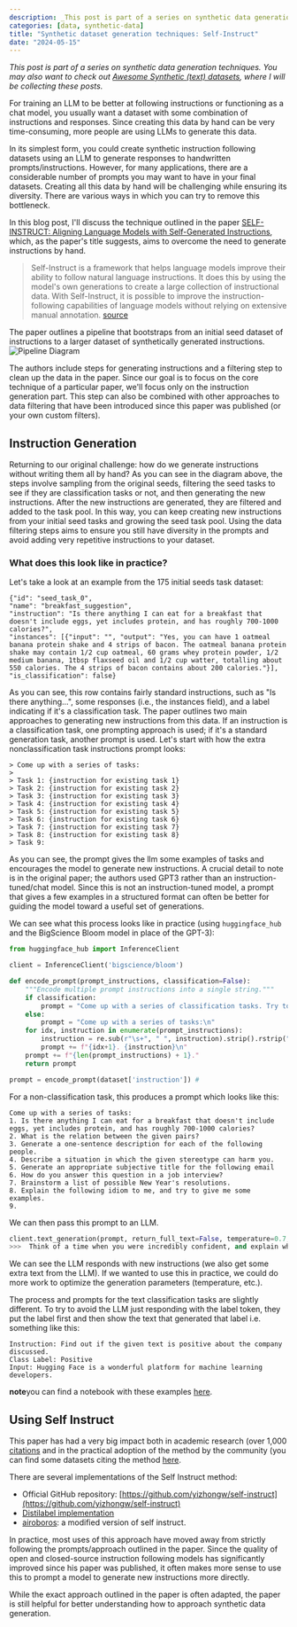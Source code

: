 ```yaml
---
description: _This post is part of a series on synthetic data generation techniques. You may also want to check out [Awesome Synthetic (text) datasets](https://github.com/davanstrien/awesome-synthetic-datasets), where I will be collecting these posts._
categories: [data, synthetic-data]
title: "Synthetic dataset generation techniques: Self-Instruct"
date: "2024-05-15"
---
```


_This post is part of a series on synthetic data generation techniques. You may also want to check out [Awesome Synthetic (text) datasets](https://github.com/davanstrien/awesome-synthetic-datasets), where I will be collecting these posts._

For training an LLM to be better at following instructions or functioning as a chat model, you usually want a dataset with some combination of instructions and responses. Since creating this data by hand can be very time-consuming, more people are using LLMs to generate this data.

In its simplest form, you could create synthetic instruction following datasets using an LLM to generate responses to handwritten prompts/instructions. However, for many applications, there are a considerable number of prompts you may want to have in your final datasets. Creating all this data by hand will be challenging while ensuring its diversity. There are various ways in which you can try to remove this bottleneck.

In this blog post, I'll discuss the technique outlined in the paper [SELF-INSTRUCT: Aligning Language Models with Self-Generated Instructions](https://huggingface.co/papers/2212.10560), which, as the paper's title suggests, aims to overcome the need to generate instructions by hand.

> Self-Instruct is a framework that helps language models improve their ability to follow natural language instructions. It does this by using the model's own generations to create a large collection of instructional data. With Self-Instruct, it is possible to improve the instruction-following capabilities of language models without relying on extensive manual annotation. [source](https://github.com/yizhongw/self-instruct?tab=readme-ov-file#introduction)

The paper outlines a pipeline that bootstraps from an initial seed dataset of instructions to a larger dataset of synthetically generated instructions.
![Pipeline Diagram](https://github.com/yizhongw/self-instruct/raw/main/docs/pipeline.JPG)

The authors include steps for generating instructions and a filtering step to clean up the data in the paper. Since our goal is to focus on the core technique of a particular paper, we'll focus only on the instruction generation part. This step can also be combined with other approaches to data filtering that have been introduced since this paper was published (or your own custom filters).

## Instruction Generation

Returning to our original challenge: how do we generate instructions without writing them all by hand? As you can see in the diagram above, the steps involve sampling from the original seeds, filtering the seed tasks to see if they are classification tasks or not, and then generating the new instructions. After the new instructions are generated, they are filtered and added to the task pool. In this way, you can keep creating new instructions from your initial seed tasks and growing the seed task pool. Using the data filtering steps aims to ensure you still have diversity in the prompts and avoid adding very repetitive instructions to your dataset.

### What does this look like in practice?

Let's take a look at an example from the 175 initial seeds task dataset:

```
{"id": "seed_task_0",
"name": "breakfast_suggestion",
"instruction": "Is there anything I can eat for a breakfast that doesn't include eggs, yet includes protein, and has roughly 700-1000 calories?",
"instances": [{"input": "", "output": "Yes, you can have 1 oatmeal banana protein shake and 4 strips of bacon. The oatmeal banana protein shake may contain 1/2 cup oatmeal, 60 grams whey protein powder, 1/2 medium banana, 1tbsp flaxseed oil and 1/2 cup watter, totalling about 550 calories. The 4 strips of bacon contains about 200 calories."}],
"is_classification": false}
```

As you can see, this row contains fairly standard instructions, such as "Is there anything...", some responses (i.e., the instances field), and a label indicating if it's a classification task. The paper outlines two main approaches to generating new instructions from this data. If an instruction is a classification task, one prompting approach is used; if it's a standard generation task, another prompt is used. Let's start with how the extra nonclassification task instructions prompt looks:

```
> Come up with a series of tasks:
>
> Task 1: {instruction for existing task 1}
> Task 2: {instruction for existing task 2}
> Task 3: {instruction for existing task 3}
> Task 4: {instruction for existing task 4}
> Task 5: {instruction for existing task 5}
> Task 6: {instruction for existing task 6}
> Task 7: {instruction for existing task 7}
> Task 8: {instruction for existing task 8}
> Task 9:
```

As you can see, the prompt gives the llm some examples of tasks and encourages the model to generate new instructions. A crucial detail to note is in the original paper; the authors used GPT3 rather than an instruction-tuned/chat model. Since this is not an instruction-tuned model, a prompt that gives a few examples in a structured format can often be better for guiding the model toward a useful set of generations.

We can see what this process looks like in practice (using `huggingface_hub` and the BigScience Bloom model in place of the GPT-3):

```python
from huggingface_hub import InferenceClient

client = InferenceClient('bigscience/bloom')

def encode_prompt(prompt_instructions, classification=False):
    """Encode multiple prompt instructions into a single string."""
    if classification:
        prompt = "Come up with a series of classification tasks. Try to specify the possible output labels when possible.\n"
    else:
        prompt = "Come up with a series of tasks:\n"
    for idx, instruction in enumerate(prompt_instructions):
        instruction = re.sub(r"\s+", " ", instruction).strip().rstrip(":")
        prompt += f"{idx+1}. {instruction}\n"
    prompt += f"{len(prompt_instructions) + 1}."
    return prompt

prompt = encode_prompt(dataset['instruction']) #
```

For a non-classification task, this produces a prompt which looks like this:

```
Come up with a series of tasks:
1. Is there anything I can eat for a breakfast that doesn't include eggs, yet includes protein, and has roughly 700-1000 calories?
2. What is the relation between the given pairs?
3. Generate a one-sentence description for each of the following people.
4. Describe a situation in which the given stereotype can harm you.
5. Generate an appropriate subjective title for the following email
6. How do you answer this question in a job interview?
7. Brainstorm a list of possible New Year's resolutions.
8. Explain the following idiom to me, and try to give me some examples.
9.
```

We can then pass this prompt to an LLM.

```python
client.text_generation(prompt, return_full_text=False, temperature=0.7, max_new_tokens=512)
>>>  Think of a time when you were incredibly confident, and explain why.\n10. What is the difference between a real and normal friend?
```

We can see the LLM responds with new instructions (we also get some extra text from the LLM). If we wanted to use this in practice, we could do more work to optimize the generation parameters (temperature, etc.).

The process and prompts for the text classification tasks are slightly different. To try to avoid the LLM just responding with the label token, they put the label first and then show the text that generated that label i.e. something like this:

```
Instruction: Find out if the given text is positive about the company discussed.
Class Label: Positive
Input: Hugging Face is a wonderful platform for machine learning developers.
```

**note**you can find a notebook with these examples [here](https://github.com/davanstrien/awesome-synthetic-datasets/blob/main/techniques/self_instruct/SelfInstruct.ipynb).

## Using Self Instruct

This paper has had a very big impact both in academic research (over 1,000 [citations](https://www.semanticscholar.org/paper/Self-Instruct%3A-Aligning-Language-Models-with-Wang-Kordi/e65b346d442e9962a4276dc1c1af2956d9d5f1eb#citing-papers) and in the practical adoption of the method by the community (you can find some datasets citing the method [here](https://huggingface.co/datasets?other=arxiv:2212.10560).

There are several implementations of the Self Instruct method:

- Official GitHub repository: [https://github.com/yizhongw/self-instruct](https://github.com/yizhongw/self-instruct)
- [Distilabel implementation](https://distilabel.argilla.io/latest/reference/distilabel/steps/tasks/#distilabel.steps.tasks.SelfInstruct)
- [airoboros](https://github.com/jondurbin/airoboros): a modified version of self instruct.

In practice, most uses of this approach have moved away from strictly following the prompts/approach outlined in the paper. Since the quality of open and closed-source instruction following models has significantly improved since his paper was published, it often makes more sense to use this to prompt a model to generate new instructions more directly.

While the exact approach outlined in the paper is often adapted, the paper is still helpful for better understanding how to approach synthetic data generation.
